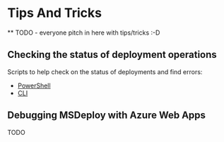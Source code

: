 # Tips And Tricks

** TODO - everyone pitch in here with tips/tricks :-D

## Checking the status of deployment operations
Scripts to help check on the status of deployments and find errors:
* [PowerShell](Checking-deployment-operations-PowerShell.md)
* [CLI](Checking-deployment-operations-cli.md)

## Debugging MSDeploy with Azure Web Apps 

TODO
